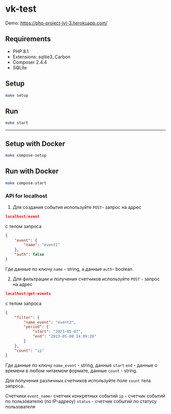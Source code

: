 # vk-test

Demo: https://php-project-lvl-3.herokuapp.com/

## Requirements

* PHP 8.1
* Extensions: sqlite3, Carbon
* Composer 2.4.4
* SQLite

## Setup

```bash
make setup
```

## Run

```bash
make start
```
___

## Setup with Docker

```bash
make compose-setup
```

## Run with Docker

```bash
make compose-start
```

### API  for localhost

1) Для создания события используйте `POST`- запрос на адрес

```json lines
localhost/event
```

с телом запроса
```json
{
    "event": {
        "name": "event2"
    },
    "auth": false
}
```

Где данные по ключу `name` - string,
а данные `auth`- boolean

2) Для фильтрации и получения счетчиков используйте `POST` - запрос на адрес

```json lines
localhost/get-events
```

с телом запроса

```json
{
    "filter": {
        "name_event": "event2",
        "period": {
            "start": "2023-05-07",
            "end": "2023-05-08 14:09:28"
        }
    },
    "count": "ip"
}
```

Где данные по ключу `name_event` - string,
данные `start` `end` - данные о времени в любом читаемом формате,
данные `count` - string.

Для получения различных счетчиков используйте поле `count` тела запроса.

Счетчики
`event_name`- счетчик конкретных событий
`ip` - счетчик событий по пользователю (по IP-адресу)
`status` - счетчик событий по статусу пользователя

